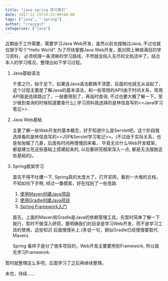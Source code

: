 ```yaml
---
title: "java spring 学习索引"
date: 2017-12-15T19:22:00+08:00
tags: ["java", " spring"]
author: "crazygit"
categories: ["java"]
---
```


近期由于工作需要，需要学习Java Web开发，虽然以前也接触过Java, 不过也就仅限于写个"Hello World". 为了尽快掌握Java Web开发，面对网上琳琅满目的学习资料，
必须梳理一条清晰的学习路线，不然就会陷入无尽的文档流中了。结合本人的学习情况，整理出如下学习过程。


1. Java基础语法

    千里之行，始于足下，如果连Java语法都搞不清楚，后面的也就无从谈起了，这个过程主要是了解Java的基本语法，和一些常用的API(由于时间关系，常用API我是选择跳过了，一般要用到了，再临时查询, 不过也要大概了解一下，至少做到查询的时候知道要查什么),学习资料我选择的是林信良写的&lt;&lt;Java学习笔记&gt;&gt;.


2. Java Web基础

    主要了解一些Web开发的基本概念，好歹知道什么是Servlet吧，这个阶段我选择看的是林信良写的&lt;&lt;JSP&Servlet学习笔记&gt;&gt;。(不过由于实际关系，也是匆匆瞄了几章，后面有时间再慢慢回来看，
毕竟无论什么Web开发框架，都是建立在这些基础上搭建起来的, 以后要研究框架深入一点, 都是无法摆脱这些基础的)。


3. Spring框架学习

    首先不得不吐槽一下, Spring真的太庞大了，打开官网，看到一大堆的文档，不知如何下手啊, 经过一番摸索，好在找到了一些思路.

    1. [使用Maven创建Java项目](http://spring.io/guides/gs/maven/)
    2. [使用Gradle创建Java项目](http://spring.io/guides/gs/gradle/)
    3. [Spring Framework入门](http://projects.spring.io/spring-framework/)

    首先，上面的Maven和Gradle是Java的依赖管理工具，先暂时简单了解一下就行，暂时不做深入研究，要明确我们的目录是学习Web开发，而不是学习工具的使用，这些知识
    后面慢慢补上.(多说一句，貌似Gradle已经慢慢要取代Maven). 

    Spring 看样子是分了很多项目的，Web开发主要要用到Framework, 所以就先学习Framework.


暂时就整理这么多吧，后面学习了之后再继续整理。

未完，待续......
